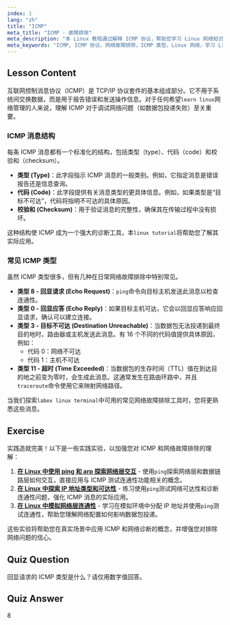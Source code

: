 ```yaml
---
index: 1
lang: "zh"
title: "ICMP"
meta_title: "ICMP - 故障排除"
meta_description: "本 Linux 教程通过解释 ICMP 协议，帮助您学习 Linux 网络知识。了解 ICMP 消息类型和代码，以进行有效的网络故障排除。"
meta_keywords: "ICMP, ICMP 协议，网络故障排除，ICMP 类型，Linux 网络，学习 Linux, Linux 教程，labex linux, 初学者，指南"
---
```


## Lesson Content

互联网控制消息协议（ICMP）是 TCP/IP 协议套件的基本组成部分。它不用于系统间交换数据，而是用于报告错误和发送操作信息。对于任何希望`learn linux`网络管理的人来说，理解 ICMP 对于调试网络问题（如数据包投递失败）至关重要。

### ICMP 消息结构

每条 ICMP 消息都有一个标准化的结构，包括类型（type）、代码（code）和校验和（checksum）。

- **类型 (Type)**：此字段指示 ICMP 消息的一般类别。例如，它指定消息是错误报告还是信息查询。
- **代码 (Code)**：此字段提供有关消息类型的更具体信息。例如，如果类型是“目标不可达”，代码将指明不可达的具体原因。
- **校验和 (Checksum)**：用于验证消息的完整性，确保其在传输过程中没有损坏。

这种结构使 ICMP 成为一个强大的诊断工具，本`linux tutorial`将帮助您了解其实际应用。

### 常见 ICMP 类型

虽然 ICMP 类型很多，但有几种在日常网络故障排除中特别常见。

- **类型 8 - 回显请求 (Echo Request)**：`ping`命令向目标主机发送此消息以检查连通性。
- **类型 0 - 回显应答 (Echo Reply)**：如果目标主机可达，它会以回显应答响应回显请求，确认可以建立连接。
- **类型 3 - 目标不可达 (Destination Unreachable)**：当数据包无法投递到最终目的地时，路由器或主机发送此消息。有 16 个不同的代码值提供具体原因，例如：
  - 代码 0：网络不可达
  - 代码 1：主机不可达
- **类型 11 - 超时 (Time Exceeded)**：当数据包的生存时间（TTL）值在到达目的地之前变为零时，会生成此消息。这通常发生在路由环路中，并且`traceroute`命令使用它来映射网络路径。

当我们探索`labex linux terminal`中可用的常见网络故障排除工具时，您将更熟悉这些消息。

## Exercise

实践造就完美！以下是一些实践实验，以加强您对 ICMP 和网络故障排除的理解：

1. **[在 Linux 中使用 ping 和 arp 探索网络层交互](https://labex.io/zh/labs/comptia-explore-network-layer-interaction-with-ping-and-arp-in-linux-592746)** - 使用`ping`探索网络层和数据链路层如何交互，直接应用与 ICMP 测试连通性功能相关的概念。
2. **[在 Linux 中探索 IP 地址类型和可达性](https://labex.io/zh/labs/comptia-explore-ip-address-types-and-reachability-in-linux-592780)** - 练习使用`ping`测试网络可达性和诊断连通性问题，强化 ICMP 消息的实际应用。
3. **[在 Linux 中模拟网络层连通性](https://labex.io/zh/labs/comptia-simulate-network-layer-connectivity-in-linux-592752)** - 学习在模拟环境中分配 IP 地址并使用`ping`测试连通性，帮助您理解网络配置如何影响数据包投递。

这些实验将帮助您在真实场景中应用 ICMP 和网络诊断的概念，并增强您对排除网络问题的信心。

## Quiz Question

回显请求的 ICMP 类型是什么？请仅用数字值回答。

## Quiz Answer

8
